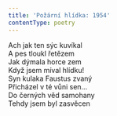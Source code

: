 ```yaml
---
title: 'Požární hlídka: 1954'
contentType: poetry
---
```


<section>

Ach jak ten sýc kuvíkal  
A pes tloukl řetězem  
Jak dýmala horce zem  
Když jsem míval hlídku!  
Syn kulaka Faustus zvaný  
Přicházel v té vůni sen…  
Do černých věd samohany  
Tehdy jsem byl zasvěcen

</section>
